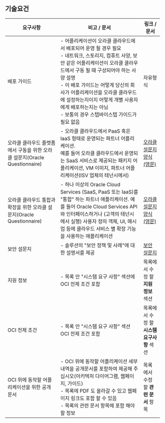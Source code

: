 ## 기술요건

| 요구사항        | 비고 / 문서           | 링크 / 문서  |
| ------------- |-------------| -----|
| 배포 가이드      | - 어플리케이션이 오라클 클라우드에서 배포되어 운영 될 경우 필요 <br/> - 네트워크, 스토리지, 컴퓨트 사양, 보안 같은 어플리케이션이 오라클 클라우드에서 구동 될 때 구성되어야 하는 사양 설명 <br/>  - 이 배포 가이드는 어떻게 당신의 회사가 어플리케이션을 오라클 클라우드에 설정하는지이지 어떻게 개별 사용자에게 배포하는지는 아님 <br/> - 보통의 경우 스텝바이스텝 가이드가 필요 없음 | 자유형식 |
| 오라클 클라우드 플렛폼에서 구동을 위한 오라클 설문지(Oracle Questionnaire)       | - 오라클 클라우드에서 PaaS 혹은 IaaS 형태로 운영되는 파트너 어플리케이션.<br/> 예를 들어 오라클 클라우드에서 운영되는 SaaS 서비스로 제공되는 패키지 어플리케이션, VM 이미지, 파트너 어플리케이션(ISV 업체의 테넌시에서)       |  [오라클 설문지 양식(영문)](https://partner.cloudmarketplace.oracle.com/partner/content?contentId=30117532) |
| 오라클 클라우드 통합과 확장을 위한 오라클 설문지(Oracle Questionnaire) | - 하나 이상의 Oracle Cloud Services (SaaS, PaaS 또는 IaaS)를 "통합" 하는 파트너 애플리케이션. 예를 들어 Oracle Cloud Services API와 인터페이스하거나 (고객의 테넌시에서 실행) 사용자 정의 객체, UI, 매시업 등에 클라우드 서비스 별 확장 기능을 사용하는 애플리케이션      |    [오라클 설문지 양식(영문)](https://partner.cloudmarketplace.oracle.com/partner/content?contentId=30117505) |
| 보안 설문지 | - 솔루션의 "보안 정책 및 사례"에 대한 설명서를 제공      |    [보안 설문지](https://partner.cloudmarketplace.oracle.com/partner/content?contentId=33821968) |
| 지원 정보 | - 목록 안 "시스템 요구 사항" 섹션에 OCI 전제 조건 포함      |    목록에서 수정 할 **지원 정보** 섹션 |
| OCI 전제 조건 | - 목록 안 "시스템 요구 사항" 섹션 OCI 전제 조건 포함      |    목록에서 수정 할  **시스템 요구사항** 섹션 |
| OCI 위에 동작할 어플리케이션을 위한 공개 문서 | - OCI 위에 동작할 어플리케이션 세부내역을 공개문서를 포함하여 제공해 주십시오(아키텍처 다이어그램, 웹페이지, 가이드) <br/> - 목록에 PDF 도 올라갈 수 있고 웹페이지 링크도 포함 할 수 있음<br/>  - 목록의 관련 문서 항목에 포함 해야 할 정보 |    목록 에서 수정 할 **관련 문서** 항목 |
